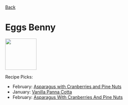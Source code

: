 [Back](../index.md)
# Eggs Benny

<img src="http://api.adorable.io/avatars/100/englishmuffin%40flavor.magazine" height="100" width="100" />

Recipe Picks:

- February: [Asparagus with Cranberries and Pine Nuts](../recipe/feb/asparagus-with-cranberries-and-pine-nuts.md)
- January: [Vanilla Panna Cotta](../recipe/jan/vanilla-panna-cotta.md)
- February: [Asparagus With Cranberries And Pine Nuts](../recipe/feb/asparagus-with-cranberries-and-pine-nuts.md)
